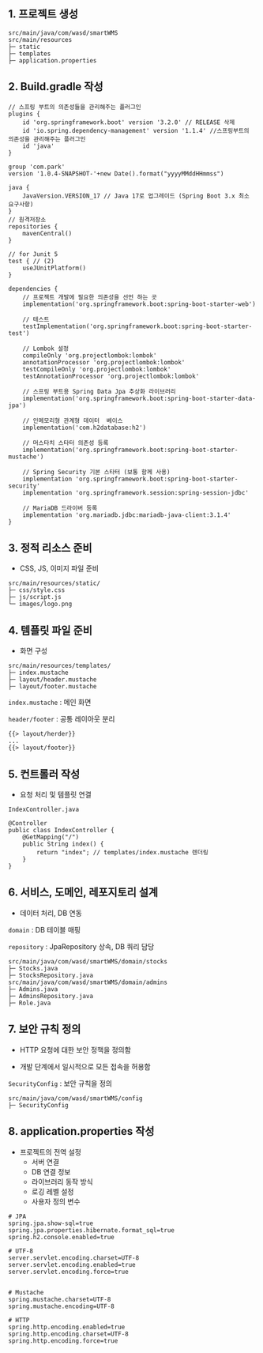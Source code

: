 ## 1. 프로젝트 생성

```
src/main/java/com/wasd/smartWMS
src/main/resources
├─ static
├─ templates
├─ application.properties
```

## 2. Build.gradle 작성

```
// 스프링 부트의 의존성들을 관리해주는 플러그인
plugins {
    id 'org.springframework.boot' version '3.2.0' // RELEASE 삭제
    id 'io.spring.dependency-management' version '1.1.4' //스프링부트의 의존성을 관리해주는 플러그인
    id 'java'
}

group 'com.park'
version '1.0.4-SNAPSHOT-'+new Date().format("yyyyMMddHHmmss")

java {
    JavaVersion.VERSION_17 // Java 17로 업그레이드 (Spring Boot 3.x 최소 요구사항)
}
// 원격저장소
repositories {
    mavenCentral()
}

// for Junit 5
test { // (2)
    useJUnitPlatform()
}

dependencies {
    // 프로젝트 개발에 필요한 의존성을 선언 하는 곳
    implementation('org.springframework.boot:spring-boot-starter-web')

    // 테스트
    testImplementation('org.springframework.boot:spring-boot-starter-test')

    // Lombok 설정
    compileOnly 'org.projectlombok:lombok'
    annotationProcessor 'org.projectlombok:lombok'
    testCompileOnly 'org.projectlombok:lombok'
    testAnnotationProcessor 'org.projectlombok:lombok'

    // 스프링 부트용 Spring Data Jpa 추상화 라이브러리
    implementation('org.springframework.boot:spring-boot-starter-data-jpa')

    // 인메모리형 관계형 데이터  베이스
    implementation('com.h2database:h2')

    // 머스타치 스타터 의존성 등록
    implementation('org.springframework.boot:spring-boot-starter-mustache')

    // Spring Security 기본 스타터 (보통 함께 사용)
    implementation 'org.springframework.boot:spring-boot-starter-security'
    implementation 'org.springframework.session:spring-session-jdbc'

    // MariaDB 드라이버 등록
    implementation 'org.mariadb.jdbc:mariadb-java-client:3.1.4'
}
```

## 3. 정적 리소스 준비

- CSS, JS, 이미지 파일 준비

```
src/main/resources/static/
├─ css/style.css
├─ js/script.js
└─ images/logo.png
```

## 4. 템플릿 파일 준비

- 화면 구성

```
src/main/resources/templates/
├─ index.mustache
├─ layout/header.mustache
├─ layout/footer.mustache
```

`index.mustache` : 메인 화면

`header/footer` : 공통 레이아웃 분리

```
{{> layout/herder}}
...
{{> layout/footer}}
```

## 5. 컨트롤러 작성

- 요청 처리 및 템플릿 연결

`IndexController.java`

```
@Controller
public class IndexController {
    @GetMapping("/")
    public String index() {
        return "index"; // templates/index.mustache 렌더링
    }
}
```

## 6. 서비스, 도메인, 레포지토리 설계

- 데이터 처리, DB 연동

`domain` : DB 테이블 매핑

`repository` : JpaRepository 상속, DB 쿼리 담당

```
src/main/java/com/wasd/smartWMS/domain/stocks
├─ Stocks.java
├─ StocksRepository.java
src/main/java/com/wasd/smartWMS/domain/admins
├─ Admins.java
├─ AdminsRepository.java
├─ Role.java
```

## 7. 보안 규칙 정의

- HTTP 요청에 대한 보안 정책을 정의함

- 개발 단계에서 일시적으로 모든 접속을 허용함

`SecurityConfig` : 보안 규칙을 정의

```
src/main/java/com/wasd/smartWMS/config
├─ SecurityConfig
```

## 8. application.properties 작성

- 프로젝트의 전역 설정
    - 서버 연결
    - DB 연결 정보
    - 라이브러리 동작 방식
    - 로깅 레벨 설정
    - 사용자 정의 변수

```
# JPA
spring.jpa.show-sql=true
spring.jpa.properties.hibernate.format_sql=true
spring.h2.console.enabled=true

# UTF-8
server.servlet.encoding.charset=UTF-8
server.servlet.encoding.enabled=true
server.servlet.encoding.force=true


# Mustache
spring.mustache.charset=UTF-8
spring.mustache.encoding=UTF-8

# HTTP
spring.http.encoding.enabled=true
spring.http.encoding.charset=UTF-8
spring.http.encoding.force=true
```
